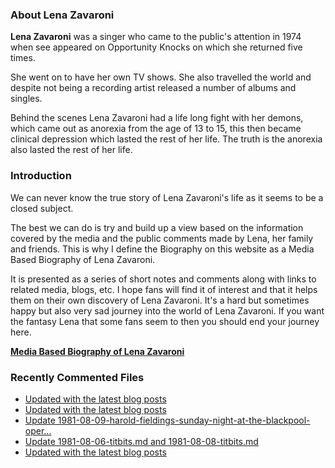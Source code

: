 ### About Lena Zavaroni

<p><strong>Lena Zavaroni</strong> was a singer who came to the public's attention in 1974 when see appeared on Opportunity Knocks on which she returned five times.</p>

<p>She went on to have her own TV shows. She also travelled the world and despite not being a recording artist released a number of albums and singles.</p>

<p>Behind the scenes Lena Zavaroni had a life long fight with her demons, which came out as anorexia from the age of 13 to 15, this then became clinical depression which lasted the rest of her life. The truth is the anorexia also lasted the rest of her life.</p>

### Introduction

<p>We can never know the true story of Lena Zavaroni's life as it seems to be a closed subject.</p>

<p>The best we can do is try and build up a view based on the information covered by the media and the public comments made by Lena, her family and friends. This is why I define the Biography on this website as a Media Based Biography of Lena Zavaroni.</p>

<p>It is presented as a series of short notes and comments along with links to related media, blogs, etc. I hope fans will find it of interest and that it helps them on their own discovery of Lena Zavaroni. It's a hard but sometimes happy but also very sad journey into the world of Lena Zavaroni. If you want the fantasy Lena that some fans seem to then you should end your journey here.</p>

<a href="https://fanzoflenazavaroni.github.io/biography/lena-zavaroni/"><strong>Media Based Biography of Lena Zavaroni</strong></a>

### Recently Commented Files

<!-- BLOG-POST-LIST:START -->
- [Updated with the latest blog posts](https://github.com/FanzOfLenaZavaroni/fanzoflenazavaroni.github.io/commit/b2b3341b031d498e3f71c1a29882bea53e356500)
- [Updated with the latest blog posts](https://github.com/FanzOfLenaZavaroni/fanzoflenazavaroni.github.io/commit/e5ca18191c91f47c7217022750190b15c35e9690)
- [Update 1981-08-09-harold-fieldings-sunday-night-at-the-blackpool-oper…](https://github.com/FanzOfLenaZavaroni/fanzoflenazavaroni.github.io/commit/23132bddeed73ff3184de50b24f700ede2e802e8)
- [Update 1981-08-06-titbits.md and 1981-08-08-titbits.md](https://github.com/FanzOfLenaZavaroni/fanzoflenazavaroni.github.io/commit/247fd14af1e3fdb51311e358c10ce7b3696f305c)
- [Updated with the latest blog posts](https://github.com/FanzOfLenaZavaroni/fanzoflenazavaroni.github.io/commit/5c725e0fff07783586ffd6f391f555b6cf216a88)
<!-- BLOG-POST-LIST:END -->
